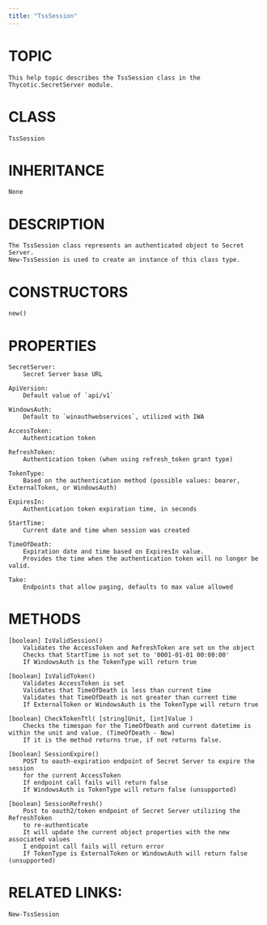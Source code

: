 ```yaml
---
title: "TssSession"
---
```


# TOPIC
    This help topic describes the TssSession class in the Thycotic.SecretServer module.

# CLASS
    TssSession

# INHERITANCE
    None

# DESCRIPTION
    The TssSession class represents an authenticated object to Secret Server.
    New-TssSession is used to create an instance of this class type.

# CONSTRUCTORS
    new()

# PROPERTIES
    SecretServer:
        Secret Server base URL

    ApiVersion:
        Default value of `api/v1`

    WindowsAuth:
        Default to `winauthwebservices`, utilized with IWA

    AccessToken:
        Authentication token

    RefreshToken:
        Authentication token (when using refresh_token grant type)

    TokenType:
        Based on the authentication method (possible values: bearer, ExternalToken, or WindowsAuth)

    ExpiresIn:
        Authentication token expiration time, in seconds

    StartTime:
        Current date and time when session was created

    TimeOfDeath:
        Expiration date and time based on ExpiresIn value.
        Provides the time when the authentication token will no longer be valid.

    Take:
        Endpoints that allow paging, defaults to max value allowed

# METHODS

    [boolean] IsValidSession()
        Validates the AccessToken and RefreshToken are set on the object
        Checks that StartTime is not set to '0001-01-01 00:00:00'
        If WindowsAuth is the TokenType will return true

    [boolean] IsValidToken()
        Validates AccessToken is set
        Validates that TimeOfDeath is less than current time
        Validates that TimeOfDeath is not greater than current time
        If ExternalToken or WindowsAuth is the TokenType will return true

    [boolean] CheckTokenTtl( [string]Unit, [int]Value )
        Checks the timespan for the TimeOfDeath and current datetime is within the unit and value. (TimeOfDeath - Now)
        If it is the method returns true, if not returns false.

    [boolean] SessionExpire()
        POST to oauth-expiration endpoint of Secret Server to expire the session
        for the current AccessToken
        If endpoint call fails will return false
        If WindowsAuth is TokenType will return false (unsupported)

    [boolean] SessionRefresh()
        Post to oauth2/token endpoint of Secret Server utilizing the RefreshToken
        to re-authenticate
        It will update the current object properties with the new associated values
        I endpoint call fails will return error
        If TokenType is ExternalToken or WindowsAuth will return false (unsupported)

# RELATED LINKS:
    New-TssSession